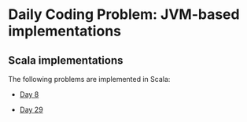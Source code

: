 # Daily Coding Problem: JVM-based implementations

## Scala implementations

The following problems are implemented in Scala:

* [Day 8](src/main/scala/dcp/day008)

* [Day 29](src/main/scala/dcp/day029)